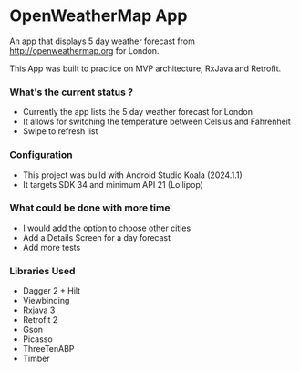 # OpenWeatherMap App #

An app that displays 5 day weather forecast from http://openweathermap.org for London.

This App was built to practice on MVP architecture, RxJava and Retrofit.

### What's the current status ? ###

- Currently the app lists the 5 day weather forecast for London
- It allows for switching the temperature between Celsius and Fahrenheit
- Swipe to refresh list

### Configuration ###

- This project was build with Android Studio Koala (2024.1.1)
- It targets SDK 34 and minimum API 21 (Lollipop)

### What could be done with more time ###

- I would add the option to choose other cities
- Add a Details Screen for a day forecast
- Add more tests

### Libraries Used ###

- Dagger 2 + Hilt
- Viewbinding
- Rxjava 3
- Retrofit 2
- Gson
- Picasso
- ThreeTenABP
- Timber